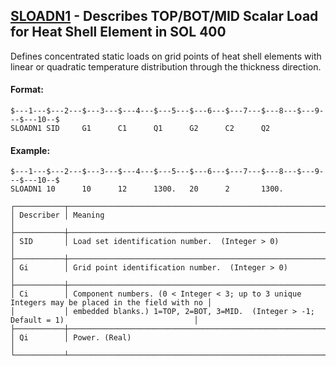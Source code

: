 ## [SLOADN1](https://help.hexagonmi.com/bundle/MSC_Nastran_2022.4/page/Nastran_Combined_Book/qrg/bulkqrs/TOC.SLOADN1.xhtml) - Describes TOP/BOT/MID Scalar Load for Heat Shell Element in SOL 400

Defines concentrated static loads on grid points of heat shell elements with linear or quadratic temperature distribution through the thickness direction.

#### Format:

```nastran
$---1---$---2---$---3---$---4---$---5---$---6---$---7---$---8---$---9---$---10--$
SLOADN1 SID     G1      C1      Q1      G2      C2      Q2                      
```
#### Example:

```nastran
$---1---$---2---$---3---$---4---$---5---$---6---$---7---$---8---$---9---$---10--$
SLOADN1 10      10      12      1300.   20      2       1300.                   
```
```text
┌───────────┬─────────────────────────────────────────────────────────────────────────────────────────────────┐
│ Describer │ Meaning                                                                                         │
├───────────┼─────────────────────────────────────────────────────────────────────────────────────────────────┤
│ SID       │ Load set identification number.  (Integer > 0)                                                  │
├───────────┼─────────────────────────────────────────────────────────────────────────────────────────────────┤
│ Gi        │ Grid point identification number.  (Integer > 0)                                                │
├───────────┼─────────────────────────────────────────────────────────────────────────────────────────────────┤
│ Ci        │ Component numbers. (0 < Integer < 3; up to 3 unique Integers may be placed in the field with no │
│           │ embedded blanks.) 1=TOP, 2=BOT, 3=MID.  (Integer > -1; Default = 1)                             │
├───────────┼─────────────────────────────────────────────────────────────────────────────────────────────────┤
│ Qi        │ Power. (Real)                                                                                   │
└───────────┴─────────────────────────────────────────────────────────────────────────────────────────────────┘
```
